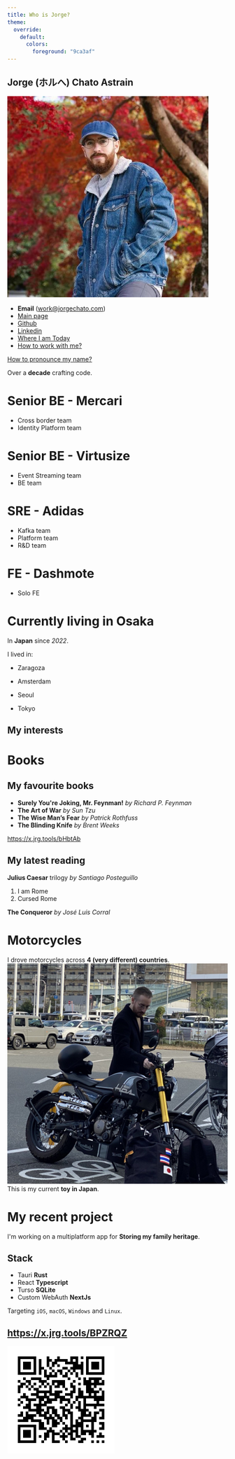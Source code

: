 ```yaml
---
title: Who is Jorge?
theme:
  override:
    default:
      colors:
        foreground: "9ca3af"
---
```


Jorge (ホルへ) Chato Astrain
---
<!-- column_layout: [2, 1] -->
<!-- column: 0 -->
![](./introduction/profile.jpeg)

* **Email** (work@jorgechato.com)
* [Main page](https://jorgechato.com)
* [Github](https://github.com/jorgechato)
* [Linkedin](https://www.linkedin.com/in/jorgechato/)
* [Where I am Today](https://whereisjorge.today/)
* [How to work with me?](https://x.jrg.tools/eZCK9C)

[How to pronounce my name?](https://x.jrg.tools/Rs9oBE)
<!-- column: 1 -->
Over a **decade** crafting code.
# Senior BE - Mercari
* Cross border team
* Identity Platform team
# Senior BE - Virtusize
* Event Streaming team
* BE team
# SRE - Adidas
* Kafka team
* Platform team
* R&D team
# FE - Dashmote
* Solo FE

<!-- reset_layout -->
# Currently living in Osaka

In **Japan** since *2022*.

<!-- pause -->
I lived in:
* Zaragoza
<!-- pause -->
* Amsterdam
<!-- pause -->
* Seoul
<!-- pause -->
* Tokyo
<!-- end_slide -->
My interests
---
<!-- column_layout: [1, 1] -->
<!-- column: 0 -->
# Books
## My favourite books

* **Surely You're Joking, Mr. Feynman!** *by Richard P. Feynman*
* **The Art of War** *by Sun Tzu*
* **The Wise Man’s Fear** *by Patrick Rothfuss*
* **The Blinding Knife** *by Brent Weeks*

https://x.jrg.tools/bHbtAb

## My latest reading

**Julius Caesar** trilogy *by Santiago Posteguillo*

1. I am Rome
2. Cursed Rome

**The Conqueror** *by José Luis Corral*

<!-- column: 1 -->
# Motorcycles
I drove motorcycles across **4 (very different) countries**.
![image:width:50%](./introduction/mondial.jpeg)
This is my current **toy in Japan**.

# My recent project
I'm working on a multiplatform app for **Storing my family heritage**.
<!-- pause -->
## Stack
* Tauri **Rust**
* React **Typescript**
* Turso **SQLite**
* Custom WebAuth **NextJs**

Targeting `iOS`, `macOS`, `Windows` and `Linux`.
<!-- end_slide -->
https://x.jrg.tools/BPZRQZ
---
![](./introduction/qr.png)
